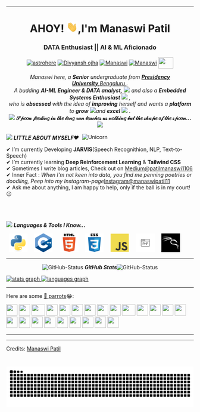 
<hr>
<h1 align="center">AHOY! <img src="https://raw.githubusercontent.com/ABSphreak/ABSphreak/master/gifs/Hi.gif" width="30px">,I'm Manaswi Patil</h1>
<h3 align="center">DATA Enthusiast || AI &amp; ML Aficionado </h3>
<p align="center">
<a href="https://www.linkedin.com/in/astrohere/" target="blank"><img align="center" src="https://cdn.jsdelivr.net/npm/simple-icons@3.0.1/icons/linkedin.svg" alt="astrohere" height="30" width="40"></a>
<a href="https://twitter.com/the_astro99" target="blank"><img align="center" src="https://cdn.jsdelivr.net/npm/simple-icons@3.0.1/icons/twitter.svg" alt="Divyansh ojha" height="30" width="40"></a>
<a href="https://www.instagram.com/manaswipatil11/" target="blank"><img align="center" src="https://cdn.jsdelivr.net/npm/simple-icons@3.0.1/icons/instagram.svg" alt="Manaswi" height="30" width="40"></a>
<a href="https://www.hackerrank.com/manaswipatil0306" target="blank"><img align="center" src="https://cdn.jsdelivr.net/npm/simple-icons@3.0.1/icons/hackerrank.svg" alt="Manaswi" height="30" width="40"></a>
<a href="mailto: pmanaswi144@gmail.com"><img align="center" src="https://simpleicons.org/icons/gmail.svg" height="30" width="40"></a>
</p>
<p></p>
<p align="center">
  <em>
    Manaswi here, a <b>Senior</b> undergraduate from <a href="https://presidencyuniversity.in/"> <b>Presidency University</b>,Bengaluru </a>. <br>
    A budding <b>AI-ML Engineer &amp; DATA analyst,</b> <img src="https://github.com/TheDudeThatCode/TheDudeThatCode/blob/master/Assets/Developer.gif" width="30px"> and also a <b>Embedded Systems Enthusiast</b>&nbsp;<img src="https://github.com/TheDudeThatCode/TheDudeThatCode/blob/master/Assets/Designer.gif" width="36px">&nbsp;,<br>who is <b>obsessed</b>
    with the idea of <b>improving</b> herself and wants a <b>platform</b> to 
    <b>grow</b> <img src="https://github.com/TheDudeThatCode/TheDudeThatCode/blob/master/Assets/Rocket.gif" width="18px">and 
    <b>excel</b> <img src="https://github.com/TheDudeThatCode/TheDudeThatCode/blob/master/Assets/Medal.gif" width="20px">&nbsp;.
  </em> 
  <br>
  <img src="https://media.giphy.com/media/VgCDAzcKvsR6OM0uWg/giphy.gif" width="50"> <b>𝒮𝓅𝑜𝑜𝓃 𝒻𝑒𝑒𝒹𝒾𝓃𝑔 𝒾𝓃 𝓉𝒽𝑒 𝓁𝑜𝓃𝑔 𝓇𝓊𝓃 𝓉𝑒𝒶𝒸𝒽𝑒𝓈 𝓊𝓈 𝓃𝑜𝓉𝒽𝒾𝓃𝑔 𝒷𝓊𝓉 𝓉𝒽𝑒 𝓈𝒽𝒶𝓅𝑒 𝑜𝒻 𝓉𝒽𝑒 𝓈𝓅𝑜𝑜𝓃...</b> <img src="https://media.giphy.com/media/7j2hfyeVcDtf2/giphy.gif" width="50">
</p>
<img align="right" width="300px" alt="Unicorn" src="https://media.giphy.com/media/3ohs4BSacFKI7A717y/giphy.gif">
<p><img src="https://media.giphy.com/media/ObNTw8Uzwy6KQ/giphy.gif" width="30px">&nbsp;<em><strong>LITTLE ABOUT MYSELF❤️</strong></em></p>
<p>
✔ I’m currently Developing <strong>JARVIS</strong>(Speech Recognithion, NLP, Text-to-Speech)<br>
✔ I’m currently learning <strong>Deep Reinforcement Learning</strong> &amp; <strong>Tailwind CSS</strong><br>
✔ Sometimes I write blog articles, Check out on <a href="https://medium.com/@patilmanaswi1106" target="blank">
<path d="M8.5 7A8.5 8.5 0 108.5 24 8.5 8.5 0 108.5 7zM22 8A4 7.5 0 1022 23 4 7.5 0 1022 8zM28.5 9A1.5 6.5 0 1028.5 22 1.5 6.5 0 1028.5 9z"></path>
Medium@patilmanaswi1106</a><br>
✔ Inner Fact : <em>When I'm not keen into data, you find me penning poetries or doodling, Peep into my Instagram-page</em><a href="https://www.instagram.com/manaswipatil11/" target="blank">Instagram@manaswipatil11</a><br>
✔ Ask me about anything, I am happy to help, only if the ball is in my court!😉<br><br><br><br></p>
<p><img src="https://media.giphy.com/media/ObNTw8Uzwy6KQ/giphy.gif" width="30px">&nbsp;<em><strong>Languages &amp; Tools I Know…</strong></em></p>
<p align="left">
</p><p><code> <img height="50" src="https://raw.githubusercontent.com/devicons/devicon/master/icons/python/python-original.svg"> </code>
<code> <img height="50" src="https://raw.githubusercontent.com/devicons/devicon/master/icons/cplusplus/cplusplus-original.svg"> </code>
<code> <img height="50" src="https://raw.githubusercontent.com/devicons/devicon/master/icons/html5/html5-original-wordmark.svg"> </code>
<code> <img height="50" src="https://raw.githubusercontent.com/devicons/devicon/master/icons/css3/css3-original-wordmark.svg"> </code>
<code> <img height="50" src="https://raw.githubusercontent.com/devicons/devicon/master/icons/javascript/javascript-original.svg"> </code>
<code> <img height="50" src="https://github.com/divyanshojha99/PICBOX/blob/main/php-web-programming-language-line-icon-php-web-programming-language-line-icon-linear-style-sign-mobile-concept-web-design-177562144.jpg?raw=true"> </code>
<code> <img height="50" src="https://github.com/divyanshojha99/PICBOX/blob/main/kali.png?raw=true"> </code></p>
  <hr>
  <p align="center">
 <img src="https://media.giphy.com/media/8UHRm5oY4k4FDxq5QG/giphy.gif" width="30px" alt="GitHub-Status">&nbsp;<i><b>GitHub Stats</b></i><img src="https://media.giphy.com/media/8UHRm5oY4k4FDxq5QG/giphy.gif" width="30px" alt="GitHub-Status"></p>
<p><a href="https://github.com/manaswipatil11">
  <img src="https://github-readme-stats.vercel.app/api?username=manaswipatil11&hide_title=false&hide_rank=false&show_icons=true&include_all_commits=true&count_private=true&disable_animations=false&theme=dracula&locale=en&hide_border=false" height="150" alt="stats graph"  />
</a>
<a href="https://github.com/manaswipatil11"> <img src="https://github-readme-stats.vercel.app/api/top-langs?username=manaswipatil11&locale=en&hide_title=false&layout=compact&card_width=320&langs_count=5&theme=dracula&hide_border=false" height="150" alt="languages graph"  />
</a></p>
<hr>
<p>Here are some <a href="https://cultofthepartyparrot.com">🦜 parrots</a>😂:</p>
<div>
    <img src="https://cultofthepartyparrot.com/parrots/hd/githubparrot.gif" width="30" height="30">
    <img src="https://cultofthepartyparrot.com/flags/hd/indiaparrot.gif" width="30" height="30">
    <img src="https://cultofthepartyparrot.com/parrots/asyncparrot.gif" width="36" height="30">
    <img src="https://cultofthepartyparrot.com/parrots/hd/60fpsparrot.gif" width="30" height="30">
    <img src="https://cultofthepartyparrot.com/parrots/hd/jumpingparrot.gif" width="30" height="30">
    <img src="https://cultofthepartyparrot.com/parrots/hd/opensourceparrot.gif" width="30" height="30">
    <img src="https://cultofthepartyparrot.com/parrots/hd/dealwithitnowparrot.gif" width="30" height="30">
    <img src="https://cultofthepartyparrot.com/parrots/hd/hypnoparrotlight.gif" width="30" height="30">
    <img src="https://cultofthepartyparrot.com/parrots/databaseparrot.gif" width="30" height="30">
    <img src="https://cultofthepartyparrot.com/parrots/fixparrot.gif" width="36" height="30">
    <img src="https://cultofthepartyparrot.com/parrots/hd/laptop_parrot.gif" width="30" height="30">
    <img src="https://cultofthepartyparrot.com/parrots/hd/spinningparrot.gif" width="30" height="30">
    <img src="https://cultofthepartyparrot.com/parrots/hd/levitationparrot.gif" width="30" height="30">
    <img src="https://cultofthepartyparrot.com/parrots/hd/meldparrot.gif" width="30" height="30">
    <img src="https://cultofthepartyparrot.com/parrots/slomoparrot.gif" width="30" height="30">
    <img src="https://cultofthepartyparrot.com/parrots/hd/moonwalkingparrot.gif" width="30" height="30">
    <img src="https://cultofthepartyparrot.com/parrots/hd/stableparrot.gif" width="30" height="30">
    <img src="https://cultofthepartyparrot.com/parrots/hd/scienceparrot.gif" width="30" height="30">
    <img src="https://cultofthepartyparrot.com/parrots/hd/pirateparrot.gif" width="30" height="30">
    <img src="https://cultofthepartyparrot.com/parrots/hd/footballparrot.gif" width="30" height="30">
    <img src="https://cultofthepartyparrot.com/parrots/hd/illuminatiparrot.gif" width="30" height="30">
    <img src="https://cultofthepartyparrot.com/parrots/hd/hypnoparrotdark.gif" width="30" height="30">
    <img src="https://cultofthepartyparrot.com/parrots/hd/mustacheparrot.gif" width="30" height="30">
</div>
<hr>
<hr>
<p>Credits: <a href="https://github.com/manaswipatil11">Manaswi Patil</a></p> 

###

<br clear="both">

<img src="https://raw.githubusercontent.com/manaswipatil11/manaswipatil11/output/snake.svg" alt="Snake animation" />

###

